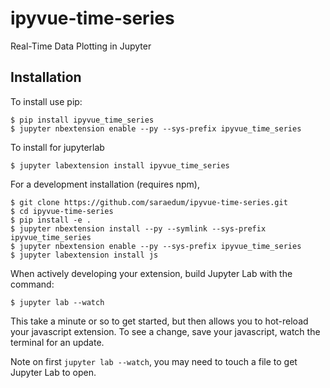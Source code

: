 ipyvue-time-series
===============================

Real-Time Data Plotting in Jupyter

Installation
------------

To install use pip:

    $ pip install ipyvue_time_series
    $ jupyter nbextension enable --py --sys-prefix ipyvue_time_series

To install for jupyterlab

    $ jupyter labextension install ipyvue_time_series

For a development installation (requires npm),

    $ git clone https://github.com/saraedum/ipyvue-time-series.git
    $ cd ipyvue-time-series
    $ pip install -e .
    $ jupyter nbextension install --py --symlink --sys-prefix ipyvue_time_series
    $ jupyter nbextension enable --py --sys-prefix ipyvue_time_series
    $ jupyter labextension install js

When actively developing your extension, build Jupyter Lab with the command:

    $ jupyter lab --watch

This take a minute or so to get started, but then allows you to hot-reload your javascript extension.
To see a change, save your javascript, watch the terminal for an update.

Note on first `jupyter lab --watch`, you may need to touch a file to get Jupyter Lab to open.

